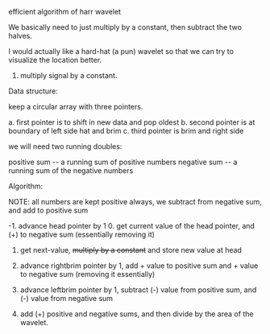 efficient algorithm of harr wavelet

We basically need to just multiply by a constant, then subtract the two halves. 

I would actually like a hard-hat (a pun) wavelet so that we can try to visualize the location better.

1. multiply signal by a constant. 


Data structure:

keep a circular array with three pointers.

a. first pointer is to shift in new data and pop oldest
b. second pointer is at boundary of left side hat and brim
c. third pointer is brim and right side

we will need two running doubles:

positive sum -- a running sum of positive numbers
negative sum -- a running sum of the negative numbers

Algorithm:

NOTE: all numbers are kept positive always, we subtract from negative sum, and add to positive sum

-1. advance head pointer by 1
0. get current value of the head pointer, and (+) to negative sum (essentially removing it)
1. get next-value, ~~multiply by a constant~~ and store new value at head
2. advance rightbrim pointer by 1, add + value to positive sum and + value to negative sum (removing it essentially) 
3. advance leftbrim pointer by 1, subtract (-) value from positive sum, and (-) value from negative sum


4. add (+) positive and negative sums, and then divide by the area of the wavelet.


